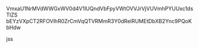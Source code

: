 VmxaU1NrMVdWWGxWV0d4V1lUQndVbFpyVWtOVVJrVjVUVmhPYUUxc1dsTlZS
bEYzVXpCT2RFOVlhR0ZrCmVqQTVRMmR3Y0dRelRUMEtDbXB2Ync9PQoKbHdw

jss
